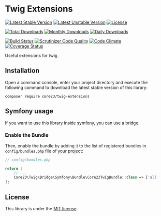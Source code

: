 Twig Extensions
===============
[![Latest Stable Version](https://poser.pugx.org/core23/twig-extensions/v/stable)](https://packagist.org/packages/core23/twig-extensions)
[![Latest Unstable Version](https://poser.pugx.org/core23/twig-extensions/v/unstable)](https://packagist.org/packages/core23/twig-extensions)
[![License](https://poser.pugx.org/core23/twig-extensions/license)](LICENSE.md)

[![Total Downloads](https://poser.pugx.org/core23/twig-extensions/downloads)](https://packagist.org/packages/core23/twig-extensions)
[![Monthly Downloads](https://poser.pugx.org/core23/twig-extensions/d/monthly)](https://packagist.org/packages/core23/twig-extensions)
[![Daily Downloads](https://poser.pugx.org/core23/twig-extensions/d/daily)](https://packagist.org/packages/core23/twig-extensions)

[![Build Status](https://travis-ci.org/core23/twig-extensions.svg)](http://travis-ci.org/core23/twig-extensions)
[![Scrutinizer Code Quality](https://scrutinizer-ci.com/g/core23/twig-extensions/badges/quality-score.png)](https://scrutinizer-ci.com/g/core23/twig-extensions/)
[![Code Climate](https://codeclimate.com/github/core23/twig-extensions/badges/gpa.svg)](https://codeclimate.com/github/core23/twig-extensions)
[![Coverage Status](https://coveralls.io/repos/core23/twig-extensions/badge.svg)](https://coveralls.io/r/core23/twig-extensions)

Useful extensions for twig.

## Installation

Open a command console, enter your project directory and execute the following command to download the latest stable version of this library:

```
composer require core23/twig-extensions
```

## Symfony usage

If you want to use this library inside symfony, you can use a bridge.

### Enable the Bundle

Then, enable the bundle by adding it to the list of registered bundles in `config/bundles.php` file of your project:

```php
// config/bundles.php

return [
    // ...
    Core23\Twig\Bridge\Symfony\Bundle\Core23TwigBundle::class => ['all' => true],
];
```

## License

This library is under the [MIT license](LICENSE.md).

